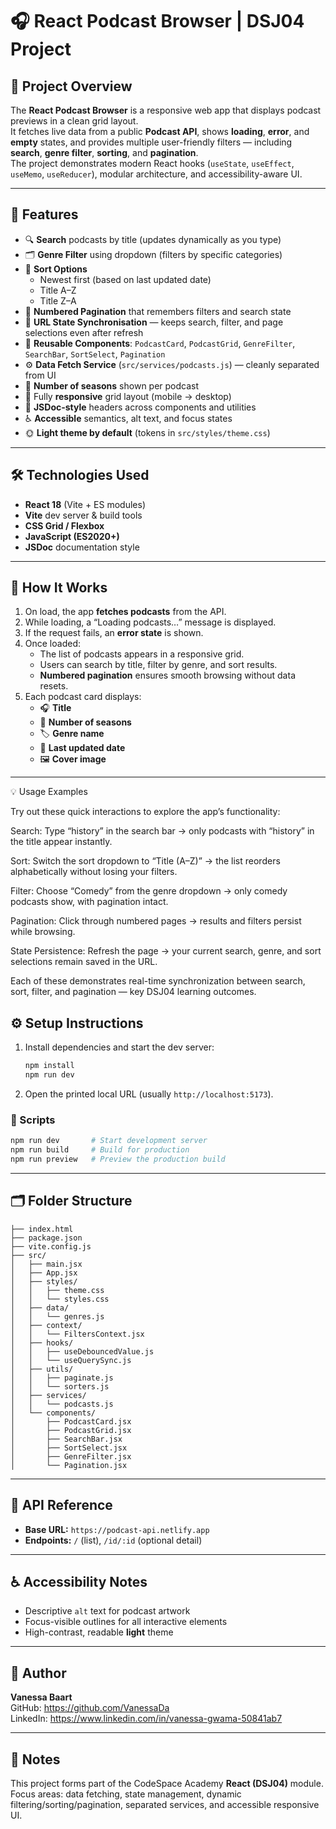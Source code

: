 # 🎧 React Podcast Browser | DSJ04 Project

## 📌 Project Overview

The **React Podcast Browser** is a responsive web app that displays podcast previews in a clean grid layout.  
It fetches live data from a public **Podcast API**, shows **loading**, **error**, and **empty** states, and provides multiple user-friendly filters — including **search**, **genre filter**, **sorting**, and **pagination**.  
The project demonstrates modern React hooks (`useState`, `useEffect`, `useMemo`, `useReducer`), modular architecture, and accessibility-aware UI.

---

## 🚀 Features

- 🔍 **Search** podcasts by title (updates dynamically as you type)
- 🗂️ **Genre Filter** using dropdown (filters by specific categories)
- 🔄 **Sort Options**
  - Newest first (based on last updated date)
  - Title A–Z
  - Title Z–A
- 📑 **Numbered Pagination** that remembers filters and search state
- 🔗 **URL State Synchronisation** — keeps search, filter, and page selections even after refresh
- 🧩 **Reusable Components**: `PodcastCard`, `PodcastGrid`, `GenreFilter`, `SearchBar`, `SortSelect`, `Pagination`
- ⚙️ **Data Fetch Service** (`src/services/podcasts.js`) — cleanly separated from UI
- 🔢 **Number of seasons** shown per podcast
- 📱 Fully **responsive** grid layout (mobile → desktop)
- 📝 **JSDoc-style** headers across components and utilities
- ♿ **Accessible** semantics, alt text, and focus states
- 🌞 **Light theme by default** (tokens in `src/styles/theme.css`)

---

## 🛠️ Technologies Used

- **React 18** (Vite + ES modules)
- **Vite** dev server & build tools
- **CSS Grid / Flexbox**
- **JavaScript (ES2020+)**
- **JSDoc** documentation style

---

## 🧩 How It Works

1. On load, the app **fetches podcasts** from the API.
2. While loading, a “Loading podcasts…” message is displayed.
3. If the request fails, an **error state** is shown.
4. Once loaded:
   - The list of podcasts appears in a responsive grid.
   - Users can search by title, filter by genre, and sort results.
   - **Numbered pagination** ensures smooth browsing without data resets.
5. Each podcast card displays:
   - 🎧 **Title**
   - 🔢 **Number of seasons**
   - 🏷️ **Genre name**
   - 📅 **Last updated date**
   - 🖼️ **Cover image**

---

💡 Usage Examples

Try out these quick interactions to explore the app’s functionality:

Search: Type “history” in the search bar → only podcasts with “history” in the title appear instantly.

Sort: Switch the sort dropdown to “Title (A–Z)” → the list reorders alphabetically without losing your filters.

Filter: Choose “Comedy” from the genre dropdown → only comedy podcasts show, with pagination intact.

Pagination: Click through numbered pages → results and filters persist while browsing.

State Persistence: Refresh the page → your current search, genre, and sort selections remain saved in the URL.

Each of these demonstrates real-time synchronization between search, sort, filter, and pagination — key DSJ04 learning outcomes.

## ⚙️ Setup Instructions

1. Install dependencies and start the dev server:
   ```bash
   npm install
   npm run dev
   ```
2. Open the printed local URL (usually `http://localhost:5173`).

### 🧪 Scripts

```bash
npm run dev       # Start development server
npm run build     # Build for production
npm run preview   # Preview the production build
```

---

## 🗂️ Folder Structure

```
├── index.html
├── package.json
├── vite.config.js
├── src/
│   ├── main.jsx
│   ├── App.jsx
│   ├── styles/
│   │   ├── theme.css
│   │   └── styles.css
│   ├── data/
│   │   └── genres.js
│   ├── context/
│   │   └── FiltersContext.jsx
│   ├── hooks/
│   │   ├── useDebouncedValue.js
│   │   └── useQuerySync.js
│   ├── utils/
│   │   ├── paginate.js
│   │   └── sorters.js
│   ├── services/
│   │   └── podcasts.js
│   └── components/
│       ├── PodcastCard.jsx
│       ├── PodcastGrid.jsx
│       ├── SearchBar.jsx
│       ├── SortSelect.jsx
│       ├── GenreFilter.jsx
│       └── Pagination.jsx
```

---

## 🔌 API Reference

- **Base URL:** `https://podcast-api.netlify.app`
- **Endpoints:** `/` (list), `/id/:id` (optional detail)

---

## ♿ Accessibility Notes

- Descriptive `alt` text for podcast artwork
- Focus-visible outlines for all interactive elements
- High-contrast, readable **light** theme

---

## 👤 Author

**Vanessa Baart**  
GitHub: https://github.com/VanessaDa  
LinkedIn: https://www.linkedin.com/in/vanessa-gwama-50841ab7

---

## 📎 Notes

This project forms part of the CodeSpace Academy **React (DSJ04)** module.  
Focus areas: data fetching, state management, dynamic filtering/sorting/pagination, separated services, and accessible responsive UI.
